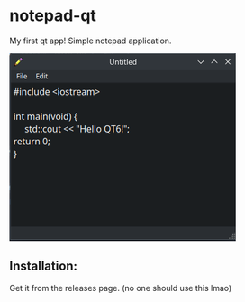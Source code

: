 # notepad-qt

My first qt app! Simple notepad application.

![Funny](./git_assets/cpp_lol.png)

## Installation:

Get it from the releases page. (no one should use this lmao)